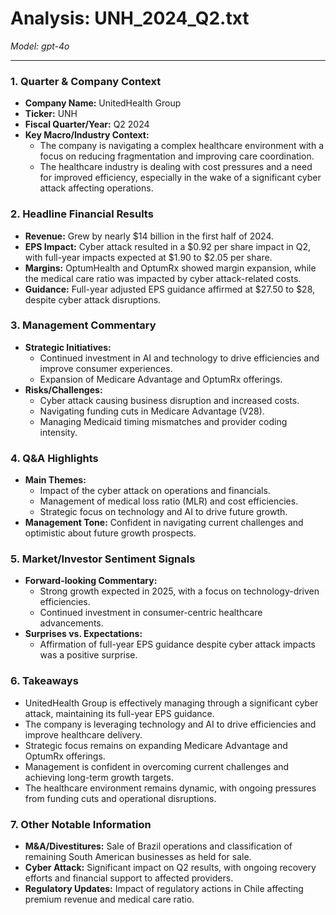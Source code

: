 # Analysis: UNH_2024_Q2.txt

*Model: gpt-4o*

---

### 1. Quarter & Company Context
- **Company Name:** UnitedHealth Group
- **Ticker:** UNH
- **Fiscal Quarter/Year:** Q2 2024
- **Key Macro/Industry Context:**
  - The company is navigating a complex healthcare environment with a focus on reducing fragmentation and improving care coordination.
  - The healthcare industry is dealing with cost pressures and a need for improved efficiency, especially in the wake of a significant cyber attack affecting operations.

### 2. Headline Financial Results
- **Revenue:** Grew by nearly $14 billion in the first half of 2024.
- **EPS Impact:** Cyber attack resulted in a $0.92 per share impact in Q2, with full-year impacts expected at $1.90 to $2.05 per share.
- **Margins:** OptumHealth and OptumRx showed margin expansion, while the medical care ratio was impacted by cyber attack-related costs.
- **Guidance:** Full-year adjusted EPS guidance affirmed at $27.50 to $28, despite cyber attack disruptions.

### 3. Management Commentary
- **Strategic Initiatives:**
  - Continued investment in AI and technology to drive efficiencies and improve consumer experiences.
  - Expansion of Medicare Advantage and OptumRx offerings.
- **Risks/Challenges:**
  - Cyber attack causing business disruption and increased costs.
  - Navigating funding cuts in Medicare Advantage (V28).
  - Managing Medicaid timing mismatches and provider coding intensity.

### 4. Q&A Highlights
- **Main Themes:**
  - Impact of the cyber attack on operations and financials.
  - Management of medical loss ratio (MLR) and cost efficiencies.
  - Strategic focus on technology and AI to drive future growth.
- **Management Tone:** Confident in navigating current challenges and optimistic about future growth prospects.

### 5. Market/Investor Sentiment Signals
- **Forward-looking Commentary:**
  - Strong growth expected in 2025, with a focus on technology-driven efficiencies.
  - Continued investment in consumer-centric healthcare advancements.
- **Surprises vs. Expectations:**
  - Affirmation of full-year EPS guidance despite cyber attack impacts was a positive surprise.

### 6. Takeaways
- UnitedHealth Group is effectively managing through a significant cyber attack, maintaining its full-year EPS guidance.
- The company is leveraging technology and AI to drive efficiencies and improve healthcare delivery.
- Strategic focus remains on expanding Medicare Advantage and OptumRx offerings.
- Management is confident in overcoming current challenges and achieving long-term growth targets.
- The healthcare environment remains dynamic, with ongoing pressures from funding cuts and operational disruptions.

### 7. Other Notable Information
- **M&A/Divestitures:** Sale of Brazil operations and classification of remaining South American businesses as held for sale.
- **Cyber Attack:** Significant impact on Q2 results, with ongoing recovery efforts and financial support to affected providers.
- **Regulatory Updates:** Impact of regulatory actions in Chile affecting premium revenue and medical care ratio.